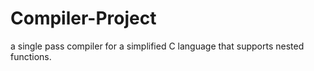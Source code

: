 # Compiler-Project

a single pass compiler for a simplified C language that supports nested functions.
